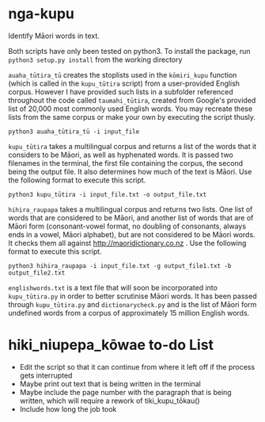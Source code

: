 # nga-kupu
Identify Māori words in text.

Both scripts have only been tested on python3.
To install the package, run `python3 setup.py install` from the working directory

`auaha_tūtira_tū` creates the stoplists used in the `kōmiri_kupu` function (which is called in the `kupu_tūtira` script) from a user-provided English corpus. However I have provided such lists in a subfolder referenced throughout the code called `taumahi_tūtira`, created from Google's provided list of 20,000 most commonly used English words. You may recreate these lists from the same corpus or make your own by executing the script thusly.

`python3 auaha_tūtira_tū -i input_file`

`kupu_tūtira` takes a multilingual corpus and returns a list of the words that it considers to be Māori, as well as hyphenated words. It is passed two filenames in the terminal, the first file containing the corpus, the second being the output file. It also determines how much of the text is Māori. Use the following format to execute this script.

`python3 kupu_tūtira -i input_file.txt -o output_file.txt`

`hihira_raupapa` takes a multilingual corpus and returns two lists. One list of words that are considered to be Māori, and another list of words that are of Māori form (consonant-vowel format, no doubling of consonants, always ends in a vowel, Māori alphabet), but are not considered to be Māori words. It checks them all against http://maoridictionary.co.nz . Use the following format to execute this script.

`python3 hihira_raupapa -i input_file.txt -g output_file1.txt -b output_file2.txt`

`englishwords.txt` is a text file that will soon be incorporated into `kupu_tūtira.py` in order to better scrutinise Māori words. It has been passed through `kupu_tūtira.py` and `dictionarycheck.py` and is the list of Māori form undefined words from a corpus of approximately 15 million English words.

# hiki_niupepa_kōwae to-do List

- Edit the script so that it can continue from where it left off if the process gets interrupted
- Maybe print out text that is being written in the terminal
- Maybe include the page number with the paragraph that is being written, which will require a rework of tiki_kupu_tōkau()
- Include how long the job took
